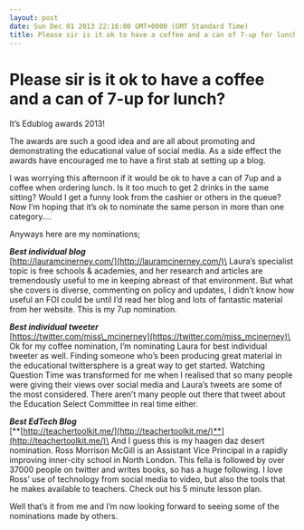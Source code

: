 ```yaml
---
layout: post
date: Sun Dec 01 2013 22:16:00 GMT+0000 (GMT Standard Time)
title: Please sir is it ok to have a coffee and a can of 7-up for lunch?
---
```



Please sir is it ok to have a coffee and a can of 7-up for lunch?
=================================================================

It’s Edublog awards 2013!

The awards are such a good idea and are all about promoting and
demonstrating the educational value of social media. As a side effect
the awards have encouraged me to have a first stab at setting up a blog.

I was worrying this afternoon if it would be ok to have a can of 7up and
a coffee when ordering lunch. Is it too much to get 2 drinks in the same 
sitting? Would I get a funny look from the cashier or others in the
queue? Now I’m hoping that it’s ok to nominate the same person in more
than one category….

Anyways here are my nominations;

***Best individual blog***\
[http://lauramcinerney.com/](http://lauramcinerney.com/)\
Laura’s specialist topic is free schools & academies, and her research
and articles are tremendously useful to me in keeping abreast of that
environment. But what she covers is diverse, commenting on policy and
updates, I didn’t know how useful an FOI could be until I’d read her
blog and lots of fantastic material from her website. This is my 7up
nomination.

***Best individual tweeter***\
[https://twitter.com/miss\_mcinerney](https://twitter.com/miss_mcinerney)\
Ok for my coffee nomination, I’m nominating Laura for best individual
tweeter as well. Finding someone who’s been producing great material in
the educational twittersphere is a great way to get started. Watching
Question Time was transformed for me when I realised that so many people
were giving their views over social media and Laura’s tweets are some of
the most considered. There aren’t many people out there that tweet about
the Education Select Committee in real time either.

***Best EdTech Blog***\
[**[http://teachertoolkit.me/](http://teachertoolkit.me/)**](http://teachertoolkit.me/)\
And I guess this is my haagen daz desert nomination. Ross Morrison
McGill is an Assistant Vice Principal in a rapidly improving inner-city
school in North London. This fella is followed by over 37000 people on
twitter and writes books, so has a huge following. I love Ross’ use of
technology from social media to video, but also the tools that he makes
available to teachers. Check out his 5 minute lesson plan.

Well that’s it from me and I’m now looking forward to seeing some of the
nominations made by others.

